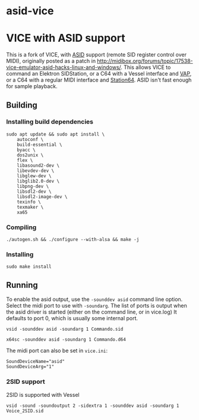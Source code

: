 # asid-vice
VICE with ASID support
======================

This is a fork of VICE, with [ASID](http://paulus.kapsi.fi/asid_protocol.txt) support (remote SID register control over MIDI),
originally posted as a patch in http://midibox.org/forums/topic/17538-vice-emulator-asid-hacks-linux-and-windows/.
This allows VICE to command an Elektron SIDStation, or a C64 with a Vessel interface and [VAP](https://github.com/anarkiwi/vap),
or a C64 with a regular MIDI interface and [Station64](https://csdb.dk/release/?id=142049).  ASID isn't fast enough for sample playback.

## Building
### Installing build dependencies
```
sudo apt update && sudo apt install \
	autoconf \
	build-essential \
	byacc \
	dos2unix \
	flex \
	libasound2-dev \
	libevdev-dev \
	libglew-dev \
	libglib2.0-dev \
	libpng-dev \
	libsdl2-dev \
	libsdl2-image-dev \
	texinfo \
	texmaker \
	xa65
```

### Compiling 
```
./autogen.sh && ./configure --with-alsa && make -j
```

### Installing
```
sudo make install
```

## Running
To enable the asid output, use the `-sounddev asid` command line option.
Select the midi port to use with `-soundarg`.
The list of ports is output when the asid driver is started (either on the command line, or in vice.log)
It defaults to port 0, which is usually some internal port.

```
vsid -sounddev asid -soundarg 1 Commando.sid
```

```
x64sc -sounddev asid -soundarg 1 Commando.d64
```

The midi port can also be set in `vice.ini`:
```
SoundDeviceName="asid"
SoundDeviceArg="1"
```

### 2SID support

2SID is supported with Vessel

```
vsid -sound -soundoutput 2 -sidextra 1 -sounddev asid -soundarg 1 Voice_2SID.sid 
```
